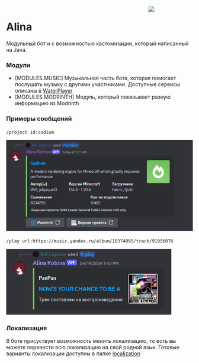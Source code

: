 <img width="120pt" src="https://cdn.kelcuprum.ru/icons/alinlib.png" align="right">
<h1> Alina </h1>

Модульный бот и с возможностью кастомизации, который написанный на Java.

### Модули
- [MODULES.MUSIC] Музыкальная часть бота, которая помогает послушать музыку с другими участниками. Доступные сервисы описаны в [WaterPlayer](https://github.com/kel-cu/waterplayer)
- [MODULES.MODRINTH] Модуль, который показывает разную информацию из Modrinth

### Примеры сообщений
`/project id:sodium`

![img.png](.img/mr-project.png)

`/play url:https://music.yandex.ru/album/18374095/track/91956076`

![img.png](.img/ms-play.png)

### Локализация
В боте присуствует возможность менять локализацию, то есть вы можете перевести всю локализацию на свой родной язык.
Готовые варианты локализации доступны в папке [localization](localization)
